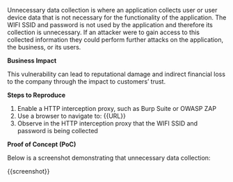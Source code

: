 Unnecessary data collection is where an application collects user or user device data that is not necessary for the functionality of the application. The WIFI SSID and password is not used by the application and therefore its collection is unnecessary. If an attacker were to gain access to this collected information they could perform further attacks on the application, the business, or its users.
  
**Business Impact**

This vulnerability can lead to reputational damage and indirect financial loss to the company through the impact to customers’ trust.

**Steps to Reproduce**

1. Enable a HTTP interception proxy, such as Burp Suite or OWASP ZAP
1. Use a browser to navigate to: {{URL}}
1. Observe in the HTTP interception proxy that the WIFI SSID and password is being collected

**Proof of Concept (PoC)**

Below is a screenshot demonstrating that unnecessary data collection:

{{screenshot}}
